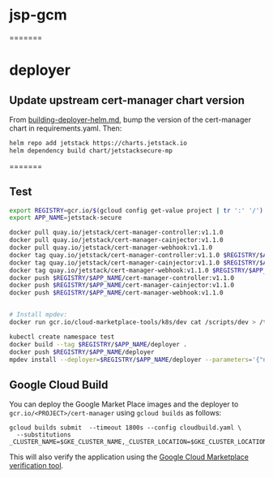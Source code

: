 
# jsp-gcm
=======

# deployer

## Update upstream cert-manager chart version

From
[building-deployer-helm.md](https://github.com/GoogleCloudPlatform/marketplace-k8s-app-tools/blob/master/docs/building-deployer-helm.md),
bump the version of the cert-manager chart in requirements.yaml. Then:

```sh
helm repo add jetstack https://charts.jetstack.io
helm dependency build chart/jetstacksecure-mp
```

=======
## Test

```sh
export REGISTRY=gcr.io/$(gcloud config get-value project | tr ':' '/')
export APP_NAME=jetstack-secure

docker pull quay.io/jetstack/cert-manager-controller:v1.1.0
docker pull quay.io/jetstack/cert-manager-cainjector:v1.1.0
docker pull quay.io/jetstack/cert-manager-webhook:v1.1.0
docker tag quay.io/jetstack/cert-manager-controller:v1.1.0 $REGISTRY/$APP_NAME/cert-manager-controller:v1.1.0
docker tag quay.io/jetstack/cert-manager-cainjector:v1.1.0 $REGISTRY/$APP_NAME/cert-manager-cainjector:v1.1.0
docker tag quay.io/jetstack/cert-manager-webhook:v1.1.0 $REGISTRY/$APP_NAME/cert-manager-webhook:v1.1.0
docker push $REGISTRY/$APP_NAME/cert-manager-controller:v1.1.0
docker push $REGISTRY/$APP_NAME/cert-manager-cainjector:v1.1.0
docker push $REGISTRY/$APP_NAME/cert-manager-webhook:v1.1.0


# Install mpdev:
docker run gcr.io/cloud-marketplace-tools/k8s/dev cat /scripts/dev > /tmp/mpdev && install /tmp/mpdev ~/bin

kubectl create namespace test
docker build --tag $REGISTRY/$APP_NAME/deployer .
docker push $REGISTRY/$APP_NAME/deployer
mpdev install --deployer=$REGISTRY/$APP_NAME/deployer --parameters='{"name": "test", "namespace": "test"}'
```

## Google Cloud Build

You can deploy the Google Market Place images and the deployer to `gcr.io/<PROJECT>/cert-manager` using `gcloud builds` as follows:

```
gcloud builds submit  --timeout 1800s --config cloudbuild.yaml \
  --substitutions _CLUSTER_NAME=$GKE_CLUSTER_NAME,_CLUSTER_LOCATION=$GKE_CLUSTER_LOCATION 
```

This will also verify the application using the [Google Cloud Marketplace verification tool](https://github.com/GoogleCloudPlatform/marketplace-k8s-app-tools/blob/c5899a928a2ac8d5022463c82823284a9e63b177/scripts/verify).
